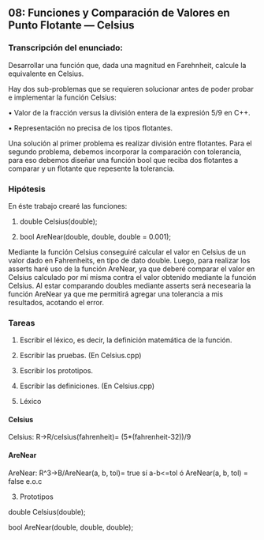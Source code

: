 ## 08: Funciones y Comparación de Valores en Punto Flotante — Celsius

### Transcripción del enunciado: 

Desarrollar una función que, dada una magnitud en Farehnheit, calcule la
equivalente en Celsius.

Hay dos sub-problemas que se requieren solucionar antes de poder probar e
implementar la función Celsius:

• Valor de la fracción versus la división entera de la expresión 5/9 en C++.

• Representación no precisa de los tipos flotantes.

Una solución al primer problema es realizar división entre flotantes. Para el
segundo problema, debemos incorporar la comparación con tolerancia, para eso
debemos diseñar una función bool que reciba dos flotantes a comparar y un
flotante que repesente la tolerancia.

### Hipótesis 

En éste trabajo crearé las funciones: 

1. double Celsius(double);

2. bool AreNear(double, double, double = 0.001);

Mediante la función Celsius conseguiré calcular el valor en Celsius de un valor dado en Fahrenheits, en tipo de dato double. 
Luego, para realizar los asserts haré uso de la función AreNear, ya que deberé comparar el valor en Celsius calculado por mí misma contra el valor obtenido mediante la función Celsius. 
Al estar comparando doubles mediante asserts será necesearia la función AreNear ya que me permitirá agregar una tolerancia a mis resultados, acotando el error. 

### Tareas

1. Escribir el léxico, es decir, la definición matemática de la función.
2. Escribir las pruebas. (En Celsius.cpp)
3. Escribir los prototipos.
4. Escribir las definiciones. (En Celsius.cpp)

1. Léxico 

#### Celsius

Celsius: R->R/celsius(fahrenheit)= (5*(fahrenheit-32))/9

#### AreNear

AreNear: R^3->B/AreNear(a, b, tol)= true sí a-b<=tol ó AreNear(a, b, tol) = false e.o.c

3. Prototipos

double Celsius(double);

bool AreNear(double, double, double);





